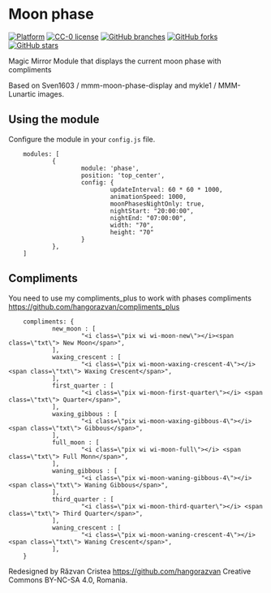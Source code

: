 # Moon phase

[![Platform](https://img.shields.io/badge/platform-MagicMirror2-informational)](https://github.com/hangorazvan/MagicMirror2)
[![CC-0 license](https://img.shields.io/badge/License-CC--4.0-blue.svg)](https://creativecommons.org/licenses/by-nd/4.0)
[![GitHub branches](https://badgen.net/github/branches/hangorazvan/phases)](https://github.com/hangorazvan/phases)
[![GitHub forks](https://badgen.net/github/forks/hangorazvan/phases)](https://github.com/hangorazvan/phases)
[![GitHub stars](https://badgen.net/github/stars/hangorazvan/phases)](https://github.com/hangorazvan/phases)

Magic Mirror Module that displays the current moon phase with compliments

Based on Sven1603 / mmm-moon-phase-display and mykle1 / MMM-Lunartic images.

## Using the module

Configure the module in your `config.js` file.


        modules: [
                {
                        module: 'phase',
                        position: 'top_center',
                        config: {
                                updateInterval: 60 * 60 * 1000,
                                animationSpeed: 1000,
                                moonPhasesNightOnly: true,
                                nightStart: "20:00:00",
                                nightEnd: "07:00:00",
                                width: "70",
                                height: "70"
                        }
                },
        ]

## Compliments

You need to use my compliments_plus to work with phases compliments https://github.com/hangorazvan/compliments_plus

        compliments: {
                new_moon : [
                        "<i class=\"pix wi wi-moon-new\"></i><span class=\"txt\"> New Moon</span>",
                ],
                waxing_crescent : [
                        "<i class=\"pix wi-moon-waxing-crescent-4\"></i> <span class=\"txt\"> Waxing Crescent</span>",
                ],
                first_quarter : [
                        "<i class=\"pix wi-moon-first-quarter\"></i> <span class=\"txt\"> Quarter</span>",
                ],
                waxing_gibbous : [
                        "<i class=\"pix wi-moon-waxing-gibbous-4\"></i> <span class=\"txt\"> Gibbous</span>",
                ],
                full_moon : [
                        "<i class=\"pix wi wi-moon-full\"></i> <span class=\"txt\"> Full Monn</span>",
                ],
                waning_gibbous : [
                        "<i class=\"pix wi-moon-waning-gibbous-4\"></i> <span class=\"txt\"> Waning Gibbous</span>",
                ],
                third_quarter : [
                        "<i class=\"pix wi-moon-third-quarter\"></i> <span class=\"txt\"> Third Quarter</span>",
                ],
                waning_crescent : [
                        "<i class=\"pix wi-moon-waning-crescent-4\"></i> <span class=\"txt\"> Waning Crescent</span>",
                ],
        }

Redesigned by Răzvan Cristea https://github.com/hangorazvan Creative Commons BY-NC-SA 4.0, Romania.
